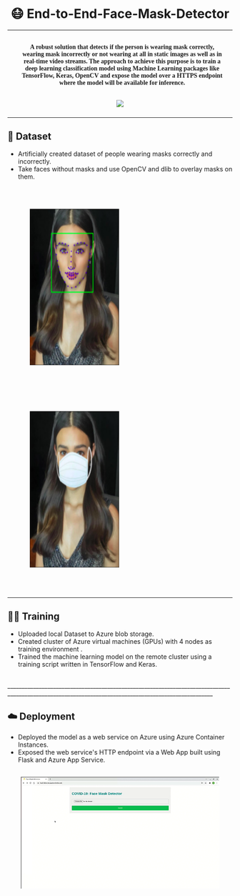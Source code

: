  <h1 align="center"> 😷 End-to-End-Face-Mask-Detector</h1>


____________________________________________________________________________________________________________________________________________________________

<div align= "center" style="width:90%; margin:30px;font-family:fantasy;"><b>
  A robust solution that detects if the person is wearing mask correctly, wearing mask incorrectly or not wearing at all in static images as well as in real-time video streams. The approach to achieve this purpose is to train a deep learning classification model using Machine Learning packages like TensorFlow, Keras, OpenCV and expose the model over a HTTPS endpoint where the model will be available for inference.</b>
</div>

 

<div align= "center" style="margin:20px;"><img width=300 src="./demo/model-demo.gif"></div>
 
____________________________________________________________________________________________________________________________________________________________



## 📁 Dataset
* Artificially created dataset of people wearing masks correctly and incorrectly. 
* Take faces without masks and use OpenCV and dlib to overlay masks on them.

<img style="display:inline;margin:50px;" width=200 height=350 src="./demo/artificial-dataset.png"/>
     <img  style="display:inline;margin:50px;" width=200 height=350 src="./demo/artificial-dataset1.png"/>

______________________________________________________________________________________________________________________________________________________


## 🏋️‍♂️ Training


* Uploaded local Dataset to Azure blob storage. 
* Created cluster of Azure virtual machines (GPUs) with 4 nodes as training environment . 
* Trained the machine learning model on the remote cluster using a training script written in TensorFlow and Keras. 

<br>
______________________________________________________________________________________________________________________________________________________


## ☁️ Deployment
* Deployed the model as a web service on Azure using Azure Container Instances. 
* Exposed the web service's HTTP endpoint via a Web App built using Flask and Azure App Service. 

<div align= "center" style="margin:30px;"><img src="./demo/webapp-demo.gif"></div>
